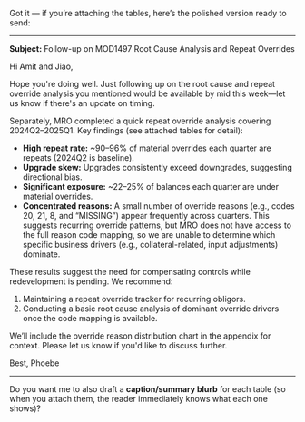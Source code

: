 Got it — if you’re attaching the tables, here’s the polished version ready to send:

---

**Subject:** Follow-up on MOD1497 Root Cause Analysis and Repeat Overrides

Hi Amit and Jiao,

Hope you're doing well. Just following up on the root cause and repeat override analysis you mentioned would be available by mid this week—let us know if there's an update on timing.

Separately, MRO completed a quick repeat override analysis covering 2024Q2–2025Q1. Key findings (see attached tables for detail):

* **High repeat rate:** \~90–96% of material overrides each quarter are repeats (2024Q2 is baseline).
* **Upgrade skew:** Upgrades consistently exceed downgrades, suggesting directional bias.
* **Significant exposure:** \~22–25% of balances each quarter are under material overrides.
* **Concentrated reasons:** A small number of override reasons (e.g., codes 20, 21, 8, and “MISSING”) appear frequently across quarters. This suggests recurring override patterns, but MRO does not have access to the full reason code mapping, so we are unable to determine which specific business drivers (e.g., collateral-related, input adjustments) dominate.

These results suggest the need for compensating controls while redevelopment is pending. We recommend:

1. Maintaining a repeat override tracker for recurring obligors.
2. Conducting a basic root cause analysis of dominant override drivers once the code mapping is available.

We’ll include the override reason distribution chart in the appendix for context. Please let us know if you'd like to discuss further.

Best,
Phoebe

---

Do you want me to also draft a **caption/summary blurb** for each table (so when you attach them, the reader immediately knows what each one shows)?
